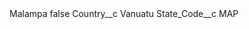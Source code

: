<?xml version="1.0" encoding="UTF-8"?>
<CustomMetadata xmlns="http://soap.sforce.com/2006/04/metadata" xmlns:xsi="http://www.w3.org/2001/XMLSchema-instance" xmlns:xsd="http://www.w3.org/2001/XMLSchema">
    <label>Malampa</label>
    <protected>false</protected>
    <values>
        <field>Country__c</field>
        <value xsi:type="xsd:string">Vanuatu</value>
    </values>
    <values>
        <field>State_Code__c</field>
        <value xsi:type="xsd:string">MAP</value>
    </values>
</CustomMetadata>

